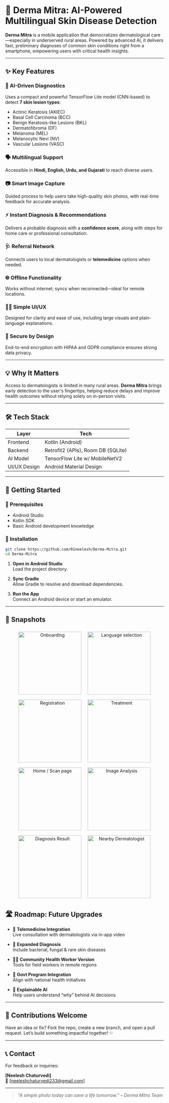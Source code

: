 # 🌿 Derma Mitra: AI-Powered Multilingual Skin Disease Detection

**Derma Mitra** is a mobile application that democratizes dermatological care—especially in underserved rural areas. Powered by advanced AI, it delivers fast, preliminary diagnoses of common skin conditions right from a smartphone, empowering users with critical health insights.

---

## ✨ Key Features

### 🧠 AI-Driven Diagnostics
Uses a compact and powerful TensorFlow Lite model (CNN-based) to detect **7 skin lesion types**:
- Actinic Keratosis (AKIEC)
- Basal Cell Carcinoma (BCC)
- Benign Keratosis-like Lesions (BKL)
- Dermatofibroma (DF)
- Melanoma (MEL)
- Melanocytic Nevi (NV)
- Vascular Lesions (VASC)

### 🗣️ Multilingual Support
Accessible in **Hindi, English, Urdu, and Gujarati** to reach diverse users.

### 📷 Smart Image Capture
Guided process to help users take high-quality skin photos, with real-time feedback for accurate analysis.

### ⚡ Instant Diagnosis & Recommendations
Delivers a probable diagnosis with a **confidence score**, along with steps for home care or professional consultation.

### 🩺 Referral Network
Connects users to local dermatologists or **telemedicine** options when needed.

### 🌐 Offline Functionality
Works without internet; syncs when reconnected—ideal for remote locations.

### 👨‍💻 Simple UI/UX
Designed for clarity and ease of use, including large visuals and plain-language explanations.

### 🔐 Secure by Design
End-to-end encryption with HIPAA and GDPR compliance ensures strong data privacy.

---

## 💡 Why It Matters

Access to dermatologists is limited in many rural areas. **Derma Mitra** brings early detection to the user's fingertips, helping reduce delays and improve health outcomes without relying solely on in-person visits.

---

## 🛠️ Tech Stack

| Layer        | Tech                                   |
|--------------|----------------------------------------|
| Frontend     | Kotlin (Android)                       |
| Backend      | Retrofit2 (APIs), Room DB (SQLite)     |
| AI Model     | TensorFlow Lite w/ MobileNetV2         |
| UI/UX Design | Android Material Design                |

---

## 🚀 Getting Started

### 🧰 Prerequisites
- Android Studio
- Kotlin SDK
- Basic Android development knowledge

### 🧱 Installation

```bash
git clone https://github.com/01neelesh/Derma-Mitra.git
cd Derma-Mitra
```

1. **Open in Android Studio**  
   Load the project directory.

2. **Sync Gradle**  
   Allow Gradle to resolve and download dependencies.

3. **Run the App**  
   Connect an Android device or start an emulator.

---

<h2>📸 Snapshots</h2>

<!-- First Row -->
<div align="center">
  <img src="https://github.com/01neelesh/Derma-Mitra/blob/main/screenshot/splashscreen.png?raw=true" alt="Onboarding" width="200" style="margin: 8px;" />
  <img src="https://github.com/01neelesh/Derma-Mitra/blob/main/screenshot/username.png?raw=true" alt="Language selection" width="200" style="margin: 8px;" />
  <img src="https://github.com/01neelesh/Derma-Mitra/blob/main/screenshot/create%20profile.png?raw=true" alt="Registration" width="200" style="margin: 8px;" />
  <img src="https://github.com/01neelesh/Derma-Mitra/blob/main/screenshot/treatment%20options.png?raw=true" alt="Treatment" width="200" style="margin: 8px;" />
</div>

<!-- Second Row -->
<div align="center">
  <img src="https://github.com/01neelesh/Derma-Mitra/blob/main/screenshot/homepage.png?raw=true" alt="Home / Scan page" width="200" style="margin: 8px;" />
  <img src="https://github.com/01neelesh/Derma-Mitra/blob/main/screenshot/analysisPage.png?raw=true" alt="Image Analysis" width="200" style="margin: 8px;" />
  <img src="https://github.com/01neelesh/Derma-Mitra/blob/main/screenshot/result%20page.png?raw=true" alt="Diagnosis Result" width="200" style="margin: 8px;" />
  <img src="https://github.com/01neelesh/Derma-Mitra/blob/main/screenshot/nearby%20dermatologists.png?raw=true" alt="Nearby Dermatologist" width="200" style="margin: 8px;" />
</div>


## 🛣️ Roadmap: Future Upgrades

- 🔴 **Telemedicine Integration**  
  Live consultation with dermatologists via in-app video

- 🔬 **Expanded Diagnosis**  
  Include bacterial, fungal & rare skin diseases

- 🧑‍⚕️ **Community Health Worker Version**  
  Tools for field workers in remote regions

- 🏥 **Govt Program Integration**  
  Align with national health initiatives

- 🧠 **Explainable AI**  
  Help users understand “why” behind AI decisions

---

## 🤝 Contributions Welcome

Have an idea or fix? Fork the repo, create a new branch, and open a pull request. Let’s build something impactful together! ✨

---

## 📞 Contact

For feedback or inquiries:

**[Neelesh Chaturvedi]**  
📧 [neeleshchaturvedi233@gmail.com]

---

> _“A simple photo today can save a life tomorrow.” – Derma Mitra Team_